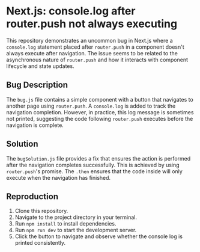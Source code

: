 # Next.js: console.log after router.push not always executing

This repository demonstrates an uncommon bug in Next.js where a `console.log` statement placed after `router.push` in a component doesn't always execute after navigation.  The issue seems to be related to the asynchronous nature of `router.push` and how it interacts with component lifecycle and state updates.  

## Bug Description

The `bug.js` file contains a simple component with a button that navigates to another page using `router.push`. A `console.log` is added to track the navigation completion. However, in practice, this log message is sometimes not printed, suggesting the code following `router.push` executes before the navigation is complete.

## Solution

The `bugSolution.js` file provides a fix that ensures the action is performed after the navigation completes successfully. This is achieved by using `router.push`'s promise. The `.then` ensures that the code inside will only execute when the navigation has finished.

## Reproduction

1. Clone this repository.
2. Navigate to the project directory in your terminal.
3. Run `npm install` to install dependencies.
4. Run `npm run dev` to start the development server.
5. Click the button to navigate and observe whether the console log is printed consistently. 